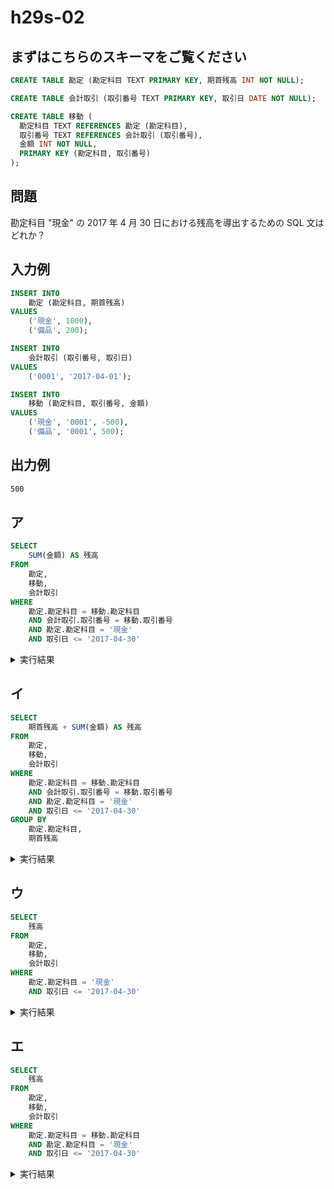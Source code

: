 # h29s-02

## まずはこちらのスキーマをご覧ください

```sql
CREATE TABLE 勘定 (勘定科目 TEXT PRIMARY KEY, 期首残高 INT NOT NULL);

CREATE TABLE 会計取引 (取引番号 TEXT PRIMARY KEY, 取引日 DATE NOT NULL);

CREATE TABLE 移動 (
  勘定科目 TEXT REFERENCES 勘定 (勘定科目),
  取引番号 TEXT REFERENCES 会計取引 (取引番号),
  金額 INT NOT NULL,
  PRIMARY KEY (勘定科目, 取引番号)
);
```

## 問題

勘定科目 "現金" の 2017 年 4 月 30 日における残高を導出するための SQL 文はどれか？

## 入力例

```sql
INSERT INTO
    勘定 (勘定科目, 期首残高)
VALUES
    ('現金', 1000),
    ('備品', 200);

INSERT INTO
    会計取引 (取引番号, 取引日)
VALUES
    ('0001', '2017-04-01');

INSERT INTO
    移動 (勘定科目, 取引番号, 金額)
VALUES
    ('現金', '0001', -500),
    ('備品', '0001', 500);
```

## 出力例

```txt
500
```

## ア

```sql
SELECT
    SUM(金額) AS 残高
FROM
    勘定,
    移動,
    会計取引
WHERE
    勘定.勘定科目 = 移動.勘定科目
    AND 会計取引.取引番号 = 移動.取引番号
    AND 勘定.勘定科目 = '現金'
    AND 取引日 <= '2017-04-30'
```

<details>
<summary>実行結果</summary>

❌ WA: expected `500` but got `-500`
</details>

## イ

```sql
SELECT
    期首残高 + SUM(金額) AS 残高
FROM
    勘定,
    移動,
    会計取引
WHERE
    勘定.勘定科目 = 移動.勘定科目
    AND 会計取引.取引番号 = 移動.取引番号
    AND 勘定.勘定科目 = '現金'
    AND 取引日 <= '2017-04-30'
GROUP BY
    勘定.勘定科目,
    期首残高
```

<details>
<summary>実行結果</summary>

✅ AC
</details>

## ウ

```sql
SELECT
    残高
FROM
    勘定,
    移動,
    会計取引
WHERE
    勘定.勘定科目 = '現金'
    AND 取引日 <= '2017-04-30'
```

<details>
<summary>実行結果</summary>

❌ RE: `column "残高" does not exist`
</details>

## エ

```sql
SELECT
    残高
FROM
    勘定,
    移動,
    会計取引
WHERE
    勘定.勘定科目 = 移動.勘定科目
    AND 勘定.勘定科目 = '現金'
    AND 取引日 <= '2017-04-30'
```

<details>
<summary>実行結果</summary>

❌ RE: `column "残高" does not exist`
</details>

